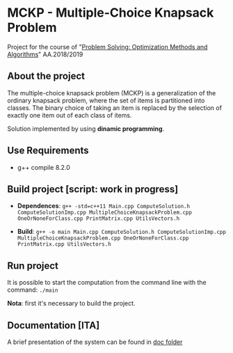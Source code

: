 # MCKP - Multiple-Choice Knapsack Problem

Project for the course of "[Problem Solving: Optimization Methods and Algorithms](https://www.unibo.it/en/teaching/course-unit-catalogue/course-unit/2018/384256)" AA.2018/2019

## About the project 
The multiple-choice knapsack problem (MCKP) is a generalization of the ordinary knapsack problem, where the set of items is partitioned into classes. The binary choice of taking an item is replaced by the selection of exactly one item out of each class of items.

Solution implemented by using **dinamic programming**.

## Use Requirements
- g++ compile 8.2.0

## Build project [script: work in progress]
- **Dependences**:
`
g++ -std=c++11 Main.cpp ComputeSolution.h ComputeSolutionImp.cpp MultipleChoiceKnapsackProblem.cpp OneOrNoneForClass.cpp PrintMatrix.cpp UtilsVectors.h
`

- **Build**:
`
g++ -o main Main.cpp ComputeSolution.h ComputeSolutionImp.cpp MultipleChoiceKnapsackProblem.cpp OneOrNoneForClass.cpp PrintMatrix.cpp UtilsVectors.h
`

## Run project 
It is possible to start the computation from the command line with the command:
`
  ./main 
`

**Nota**: first it's necessary to build the project.

## Documentation [ITA]
A brief presentation of the system can be found in [doc folder](https://github.com/chiara-volonnino/mckp/tree/master/doc)
